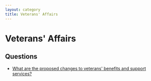 ```yaml
---
layout: category
title: Veterans' Affairs
---
```


# Veterans' Affairs

## Questions

- [What are the proposed changes to veterans' benefits and support services?](/questions/038-veterans-benefits-support-services.html)
